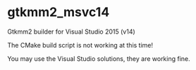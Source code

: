 # gtkmm2_msvc14
Gtkmm2 builder for Visual Studio 2015 (v14)

The CMake build script is not working at this time!

You may use the Visual Studio solutions, they are working fine.
